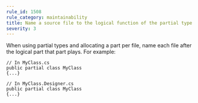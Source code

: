```yaml
---
rule_id: 1508
rule_category: maintainability
title: Name a source file to the logical function of the partial type
severity: 3
---
```

When using partial types and allocating a part per file, name each file after the logical part that part plays. For example:

	// In MyClass.cs
	public partial class MyClass
	{...}
	
	// In MyClass.Designer.cs	
	public partial class MyClass
	{...}
